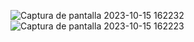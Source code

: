 ![Captura de pantalla 2023-10-15 162232](https://github.com/josephao64/Cards-Alerts/assets/103302569/fcc3fd39-0cdb-4ddd-8443-683e7b4451e7)
![Captura de pantalla 2023-10-15 162223](https://github.com/josephao64/Cards-Alerts/assets/103302569/d9b84e20-9272-4f8d-9f89-c53af15d9a66)
